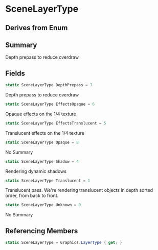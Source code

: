 # SceneLayerType

## Derives from Enum

## Summary

Depth prepass to reduce overdraw
## Fields

```c#
static SceneLayerType DepthPrepass = 7
```
Depth prepass to reduce overdraw
```c#
static SceneLayerType EffectsOpaque = 6
```
Opaque effects on the 1/4 texture
```c#
static SceneLayerType EffectsTranslucent = 5
```
Translucent effects on the 1/4 texture
```c#
static SceneLayerType Opaque = 8
```
No Summary
```c#
static SceneLayerType Shadow = 4
```
Rendering dynamic shadows
```c#
static SceneLayerType Translucent = 1
```
Translucent pass. We're rendering translucent objects in depth sorted order, from back to front.
```c#
static SceneLayerType Unknown = 0
```
No Summary
## Referencing Members

```c#
static SceneLayerType = Graphics.LayerType { get; } 
```
